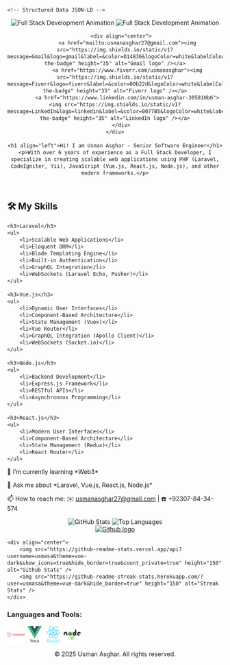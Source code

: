 <!DOCTYPE html>
<html lang="en">
<head>
    <meta charset="UTF-8">
    <meta name="viewport" content="width=device-width, initial-scale=1.0">
    <meta name="description" content="Usman Asghar - Senior Full Stack Developer | Expert in PHP, Laravel, Vue.js, React.js, Node.js, and Web Development. Contact for custom solutions.">
    <meta name="keywords" content="Full Stack Developer, PHP, Laravel, Vue.js, React.js, Node.js, Web Development, Software Engineer, Freelance Developer">
    <meta name="author" content="Usman Asghar">
    <meta property="og:title" content="Usman Asghar - Full Stack Developer Portfolio">
    <meta property="og:description" content="Explore the portfolio of Usman Asghar, a senior full-stack developer with over 6 years of experience in building scalable and interactive web applications.">
    <meta property="og:image" content="https://yourwebsite.com/og-image.jpg">
    <meta property="og:url" content="https://yourwebsite.com">
    <meta name="twitter:card" content="summary_large_image">
    <meta name="twitter:title" content="Usman Asghar - Full Stack Developer Portfolio">
    <meta name="twitter:description" content="Explore the portfolio of Usman Asghar, a senior full-stack developer with over 6 years of experience in building scalable and interactive web applications.">
    <meta name="twitter:image" content="https://yourwebsite.com/og-image.jpg">
    <title>Usman Asghar - Full Stack Developer | Portfolio</title>
    <link rel="icon" href="favicon.ico" type="image/x-icon">

    <!-- Structured Data JSON-LD -->
   
</head>
<body>

<!-- Header Section -->
<header>
    <div align="center">
        <div>
            <img height="200" src="https://media3.giphy.com/media/2IudUHdI075HL02Pkk/giphy.gif?cid=6c09b952h8s5sosfugb2tqk7oq3wsiwc3fezgg43rppww7qt&ep=v1_gifs_search&rid=giphy.gif&ct=g" alt="Full Stack Development Animation"/>
            <img src="https://i.giphy.com/media/v1.Y2lkPTc5MGI3NjExMWdtaThwcXdhOW5odGI4cTNyMWhtMzdxN3lrc3NnOXRxeGhuYjVtZSZlcD12MV9pbnRlcm5hbF9naWZfYnlfaWQmY3Q9cw/M9gbBd9nbDrOTu1Mqx/giphy.gif" height="200" alt="Full Stack Development Animation"/>
        </div>

        <div align="center">
            <a href="mailto:usmanasghar27@gmail.com"><img src="https://img.shields.io/static/v1?message=Gmail&logo=gmail&label=&color=D14836&logoColor=white&labelColor=&style=for-the-badge" height="35" alt="Gmail logo" /></a>
            <a href="https://www.fiverr.com/usmanasghar"><img src="https://img.shields.io/static/v1?message=Fiverr&logo=fiverr&label=&color=00b22d&logoColor=white&labelColor=&style=for-the-badge" height="35" alt="Fiverr logo" /></a>
            <a href="https://www.linkedin.com/in/usman-asghar-305810b6"><img src="https://img.shields.io/static/v1?message=LinkedIn&logo=linkedin&label=&color=0077B5&logoColor=white&labelColor=&style=for-the-badge" height="35" alt="LinkedIn logo" /></a>
        </div>
    </div>

    <h1 align="left">Hi! I am Usman Asghar - Senior Software Engineer</h1>
    <p>With over 6 years of experience as a Full Stack Developer, I specialize in creating scalable web applications using PHP (Laravel, CodeIgniter, Yii), JavaScript (Vue.js, React.js, Node.js), and other modern frameworks.</p>
</header>

<!-- Skills Section -->
<section id="skills">
    <h2>🛠️ My Skills</h2>

    <h3>Laravel</h3>
    <ul>
        <li>Scalable Web Applications</li>
        <li>Eloquent ORM</li>
        <li>Blade Templating Engine</li>
        <li>Built-in Authentication</li>
        <li>GraphQL Integration</li>
        <li>WebSockets (Laravel Echo, Pusher)</li>
    </ul>

    <h3>Vue.js</h3>
    <ul>
        <li>Dynamic User Interfaces</li>
        <li>Component-Based Architecture</li>
        <li>State Management (Vuex)</li>
        <li>Vue Router</li>
        <li>GraphQL Integration (Apollo Client)</li>
        <li>WebSockets (Socket.io)</li>
    </ul>

    <h3>Node.js</h3>
    <ul>
        <li>Backend Development</li>
        <li>Express.js Framework</li>
        <li>RESTful APIs</li>
        <li>Asynchronous Programming</li>
    </ul>

    <h3>React.js</h3>
    <ul>
        <li>Modern User Interfaces</li>
        <li>Component-Based Architecture</li>
        <li>State Management (Redux)</li>
        <li>React Router</li>
    </ul>
</section>

<!-- Learning & Contact Section -->
<section id="learning">
    <p>🌱 I’m currently learning *Web3*</p>
    <p>💬 Ask me about *Laravel, Vue.js, React.js, Node.js*</p>
    <p>📫 How to reach me: ✉️ <a href="mailto:usmanasghar27@gmail.com">usmanasghar27@gmail.com</a> | ☎️ +92307-84-34-574</p>
</section>

<!-- Stats Section -->
<section id="stats">
    <div align="center">
        <img src="https://github-readme-stats.vercel.app/api?username=usmanasghar&hide_title=false&hide_rank=false&show_icons=true&include_all_commits=true&count_private=true&disable_animations=false&theme=dracula&locale=en&hide_border=false" height="150" alt="GitHub Stats" />
        <img src="https://github-readme-stats.vercel.app/api/top-langs?username=usmanasghar&locale=en&hide_title=false&layout=compact&card_width=320&langs_count=5&theme=dracula&hide_border=false" height="150" alt="Top Languages" />
    </div>
</section>

<!-- Other Profiles -->
<section id="profiles">
    <div align="center">
        <a href="https://github.com/usmasa"><img src="https://img.shields.io/static/v1?message=Github&logo=github&label=&color=24292e&logoColor=white&labelColor=&style=for-the-badge" height="35" alt="Github logo" /></a>
    </div>

    <div align="center">
        <img src="https://github-readme-stats.vercel.app/api?username=usmasa&theme=vue-dark&show_icons=true&hide_border=true&count_private=true" height="150" alt="Github Stats" />
        <img src="https://github-readme-streak-stats.herokuapp.com/?user=usmasa&theme=vue-dark&hide_border=true" height="150" alt="Streak Stats" />
    </div>
</section>

<!-- Languages and Tools Section -->
<section id="tools">
    <h3>Languages and Tools:</h3>
    <div align="left">
        <p>
            <a href="https://www.laravel.com" target="_blank"><img src="https://raw.githubusercontent.com/devicons/devicon/master/icons/laravel/laravel-original-wordmark.svg" alt="Laravel" width="40" height="40"/></a>
            <a href="https://vuejs.org/" target="_blank"><img src="https://raw.githubusercontent.com/devicons/devicon/master/icons/vuejs/vuejs-original-wordmark.svg" alt="Vue.js" width="40" height="40"/></a>
            <a href="https://reactjs.org/" target="_blank"><img src="https://raw.githubusercontent.com/devicons/devicon/master/icons/react/react-original-wordmark.svg" alt="React.js" width="40" height="40"/></a>
            <a href="https://nodejs.org/" target="_blank"><img src="https://raw.githubusercontent.com/devicons/devicon/master/icons/nodejs/nodejs-original-wordmark.svg" alt="Node.js" width="40" height="40"/></a>
        </p>
    </div>
</section>

<!-- Footer Section -->
<footer>
    <div align="center">
        <p>© 2025 Usman Asghar. All rights reserved.</p>
    </div>
</footer>

<!-- Optional: Add any other scripts here -->

</body>
</html>

